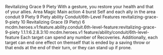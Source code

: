 <ability>
  <name>Revitalizing Grace</name>
  <cost>9 Piety</cost>
  <flavor>With a gesture, you restore your health and that of your allies.</flavor>
  <keywords>
    <keyword>Area</keyword>
    <keyword>Magic</keyword>
  </keywords>
  <type>Main action</type>
  <distance>4 burst</distance>
  <target>Self and each ally in the area</target>
  <metadata>
    <class>conduit</class>
    <cost>9 Piety</cost>
    <cost_amount>9</cost_amount>
    <cost_resource>Piety</cost_resource>
    <feature_type>ability</feature_type>
    <file_dpath>Conduit/6th-Level Features</file_dpath>
    <item_id>revitalizing-grace-9-piety</item_id>
    <item_index>10</item_index>
    <item_name>Revitalizing Grace (9 Piety)</item_name>
    <level>6</level>
    <scc>mcdm.heroes.v1:feature.ability.conduit.6th-level-feature:revitalizing-grace-9-piety</scc>
    <scdc>1.1.1:6.2.8.3:10</scdc>
    <source>mcdm.heroes.v1</source>
    <type>feature/ability/conduit/6th-level-feature</type>
  </metadata>
  <effects>
    <effect type="mundane">Each target can spend any number of Recoveries. Additionally, each target can end one effect on themself that is ended by a saving throw or that ends at the end of their turn, or they can stand up if prone.</effect>
  </effects>
</ability>
